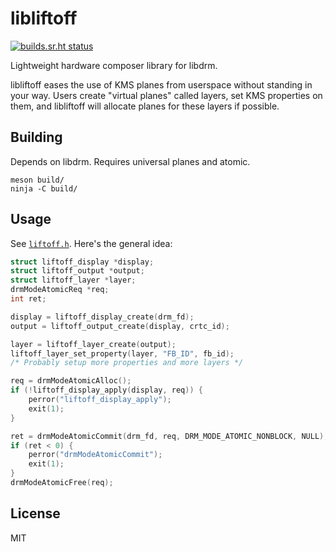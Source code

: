 # libliftoff

[![builds.sr.ht status](https://builds.sr.ht/~emersion/libliftoff.svg)](https://builds.sr.ht/~emersion/libliftoff)

Lightweight hardware composer library for libdrm.

libliftoff eases the use of KMS planes from userspace without standing in your
way.  Users create "virtual planes" called layers, set KMS properties on them,
and libliftoff will allocate planes for these layers if possible.

## Building

Depends on libdrm. Requires universal planes and atomic.

    meson build/
    ninja -C build/

## Usage

See [`liftoff.h`][liftoff.h]. Here's the general idea:

```c
struct liftoff_display *display;
struct liftoff_output *output;
struct liftoff_layer *layer;
drmModeAtomicReq *req;
int ret;

display = liftoff_display_create(drm_fd);
output = liftoff_output_create(display, crtc_id);

layer = liftoff_layer_create(output);
liftoff_layer_set_property(layer, "FB_ID", fb_id);
/* Probably setup more properties and more layers */

req = drmModeAtomicAlloc();
if (!liftoff_display_apply(display, req)) {
	perror("liftoff_display_apply");
	exit(1);
}

ret = drmModeAtomicCommit(drm_fd, req, DRM_MODE_ATOMIC_NONBLOCK, NULL);
if (ret < 0) {
	perror("drmModeAtomicCommit");
	exit(1);
}
drmModeAtomicFree(req);
```

## License

MIT

[liftoff.h]: https://github.com/emersion/libliftoff/blob/master/include/libliftoff.h
